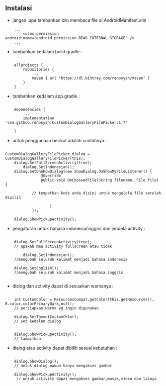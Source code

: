 ## Instalasi


* jangan lupa tambahkan izin membaca file di AndroidManifest.xml

```
	...
    	<uses-permission android:name="android.permission.READ_EXTERNAL_STORAGE" />
	...

```


* tambahkan kedalam build.gradle : 

```

	allprojects {
		repositories {
			...
			maven { url "https://dl.bintray.com/renosyah/maven" }
		}
	}

```


* tambahkan kedalam app.gradle : 

```

	dependencies {
		...
		implementation 'com.github.renosyah:CustomDialogGalleryFilePicker:1.7'
	
	}

```

* untuk penggunaan berikut adalah contohnya : 

```

CustomDialogGalleryFilePicker dialog = CustomDialogGalleryFilePicker(this);
	dialog.SetFullScreenActivity(true);
        dialog.SetIndonesian();
	dialog.SetOnShowDialog(new ShowDialog.OnShowMyFileListener() {
            	@Override
            	public void OnChoosedFile(String filename, File file) {

			// tempatkan kode anda disini untuk mengelola file setelah dipilih

            		}
        	});

	dialog.ShowPickupActivity();

```

* pengaturan untuk bahasa indonesia/inggris dan jendela activity :

```

	dialog.SetFullScreenActivity(true); 
	// apakah mau activity fullscreen atau tidak

        dialog.SetIndonesian(); 
	//mengubah seluruh kalimat menjadi bahasa indonesia

 	dialog.SetEnglish(); 
	//mengubah seluruh kalimat menjadi bahasa inggris


```


* dialog dan activity dapat di sesuaikan warnanya :

```

	int CustomColor = ResourcesCompat.getColor(this.getResources(), R.color.colorPrimaryDark,null);
	// persiapkan warna yg ingin digunakan	

	dialog.SetTheme(CustomColor);
	// set kedalam dialog


	dialog.ShowPickupActivity();
	// tampilkan

```


* dialog atau activity dapat dipilih sesuai kebutuhan : 
```

	dialog.ShowDialog(); 
	// untuk dialog namun hanya mengakses gambar

	dialog.ShowPickupActivity();
	 // untuk activity dapat mengakses gambar,musik,video dan lainya


```